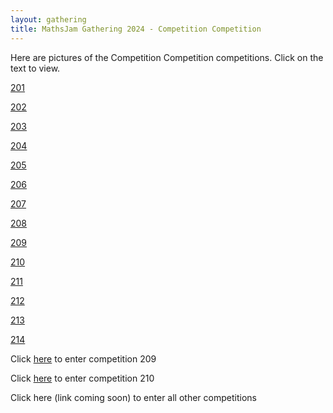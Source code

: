 ```yaml
---
layout: gathering
title: MathsJam Gathering 2024 - Competition Competition
---
```


Here are pictures of the Competition Competition competitions. Click on the text to view.

[201]({{site.url}}/gathering/uk/archive/2024/assets/compcomp/201.jpg)

[202]({{site.url}}/gathering/uk/archive/2024/assets/compcomp/202.jpg)

[203]({{site.url}}/gathering/uk/archive/2024/assets/compcomp/203.jpg)

[204]({{site.url}}/gathering/uk/archive/2024/assets/compcomp/204.jpg)

[205]({{site.url}}/gathering/uk/archive/2024/assets/compcomp/205.jpg)

[206]({{site.url}}/gathering/uk/archive/2024/assets/compcomp/206.jpg)

[207]({{site.url}}/gathering/uk/archive/2024/assets/compcomp/207.jpg)

[208]({{site.url}}/gathering/uk/archive/2024/assets/compcomp/208.jpg)

[209]({{site.url}}/gathering/uk/archive/2024/assets/compcomp/209.jpg)

[210]({{site.url}}/gathering/uk/archive/2024/assets/compcomp/210.jpg)

[211]({{site.url}}/gathering/uk/archive/2024/assets/compcomp/211.jpg)

[212]({{site.url}}/gathering/uk/archive/2024/assets/compcomp/212.jpg)

[213]({{site.url}}/gathering/uk/archive/2024/assets/compcomp/213.jpg)

[214]({{site.url}}/gathering/uk/archive/2024/assets/compcomp/214.jpg)

Click [here](https://forms.gle/gdSbUMeniptz5ajo9) to enter competition 209

Click [here](https://forms.gle/zL1kTDCEhotEHek68) to enter competition 210

Click here (link coming soon) to enter all other competitions